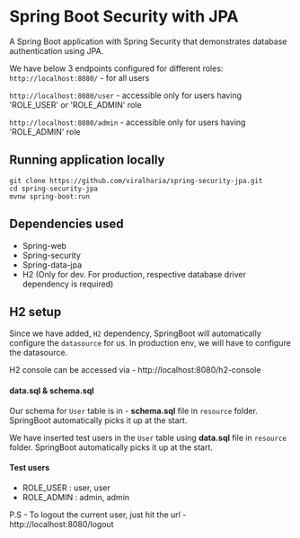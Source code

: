# Spring Boot Security with JPA

A Spring Boot application with Spring Security that demonstrates database authentication using JPA.

We have below 3 endpoints configured for different roles:
`http://localhost:8080/` - for all users

`http://localhost:8080/user` - accessible only for users having 'ROLE_USER' or 'ROLE_ADMIN' role

`http://localhost:8080/admin` - accessible only for users having 'ROLE_ADMIN' role

## Running application locally
```
git clone https://github.com/viralharia/spring-security-jpa.git
cd spring-security-jpa
mvnw spring-boot:run
```

## Dependencies used
* Spring-web
* Spring-security
* Spring-data-jpa
* H2 (Only for dev. For production, respective database driver dependency is required)

## H2 setup
Since we have added, `H2` dependency, SpringBoot will automatically configure the `datasource` for us.
In production env, we will have to configure the datasource.

H2 console can be accessed via - http://localhost:8080/h2-console

#### data.sql & schema.sql
Our schema for `User` table is in - __schema.sql__ file in `resource` folder.
SpringBoot automatically picks it up at the start.

We have inserted test users in the `User` table using __data.sql__ file in `resource` folder.
SpringBoot automatically picks it up at the start.

#### Test users
* ROLE_USER : user, user
* ROLE_ADMIN : admin, admin

P.S - To logout the current user, just hit the url - http://localhost:8080/logout